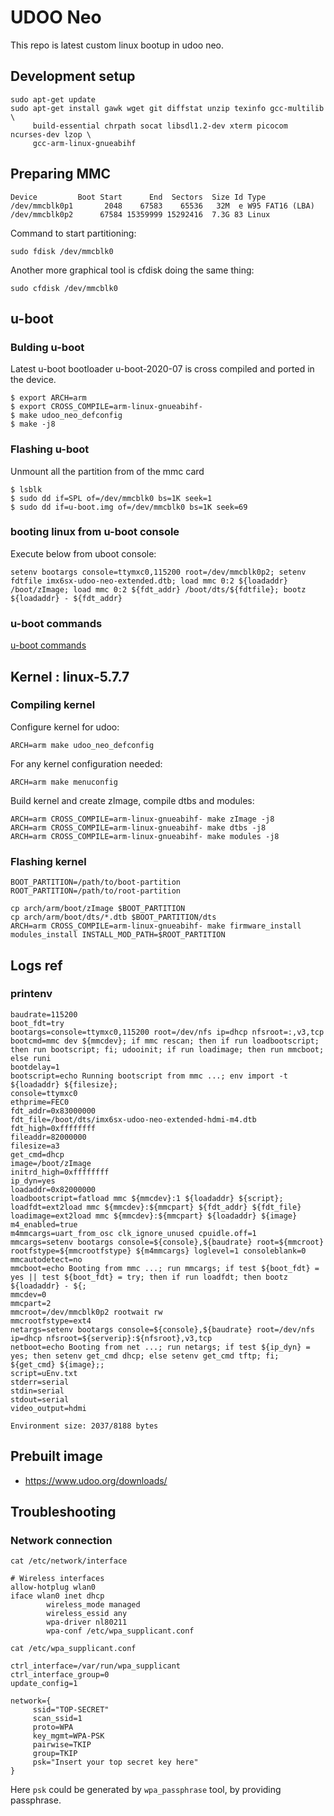 # UDOO Neo
    
This repo is latest custom linux bootup in udoo neo.
    
## Development setup    
    
```
sudo apt-get update
sudo apt-get install gawk wget git diffstat unzip texinfo gcc-multilib \
     build-essential chrpath socat libsdl1.2-dev xterm picocom ncurses-dev lzop \
     gcc-arm-linux-gnueabihf
```

## Preparing MMC
    
```
Device         Boot Start      End  Sectors  Size Id Type
/dev/mmcblk0p1       2048    67583    65536   32M  e W95 FAT16 (LBA)
/dev/mmcblk0p2      67584 15359999 15292416  7.3G 83 Linux
```
    
Command to start partitioning:
```
sudo fdisk /dev/mmcblk0
```
Another more graphical tool is cfdisk doing the same thing:
```
sudo cfdisk /dev/mmcblk0
```
    
## u-boot
    
### Bulding u-boot
    
Latest u-boot bootloader u-boot-2020-07 is cross compiled and ported in the device.
    
```
$ export ARCH=arm 
$ export CROSS_COMPILE=arm-linux-gnueabihf-
$ make udoo_neo_defconfig
$ make -j8
```
    
### Flashing u-boot
    
Unmount all the partition from of the mmc card
```
$ lsblk
$ sudo dd if=SPL of=/dev/mmcblk0 bs=1K seek=1
$ sudo dd if=u-boot.img of=/dev/mmcblk0 bs=1K seek=69
```
    
### booting linux from u-boot console
    
Execute below from uboot console:
```
setenv bootargs console=ttymxc0,115200 root=/dev/mmcblk0p2; setenv fdtfile imx6sx-udoo-neo-extended.dtb; load mmc 0:2 ${loadaddr} /boot/zImage; load mmc 0:2 ${fdt_addr} /boot/dts/${fdtfile}; bootz ${loadaddr} - ${fdt_addr}
```
    
### u-boot commands
    
[u-boot commands](https://github.com/warriorsspirit86/udoo-neo_custom_linux/blob/master/uboot-commands.sh)
    
    
## Kernel : linux-5.7.7
    
### Compiling kernel
    
Configure kernel for udoo:
```
ARCH=arm make udoo_neo_defconfig
```
For any kernel configuration needed:
```
ARCH=arm make menuconfig
```
Build kernel and create zImage, compile dtbs and modules:        
```
ARCH=arm CROSS_COMPILE=arm-linux-gnueabihf- make zImage -j8
ARCH=arm CROSS_COMPILE=arm-linux-gnueabihf- make dtbs -j8
ARCH=arm CROSS_COMPILE=arm-linux-gnueabihf- make modules -j8
```
    
### Flashing kernel
```
BOOT_PARTITION=/path/to/boot-partition
ROOT_PARTITION=/path/to/root-partition

cp arch/arm/boot/zImage $BOOT_PARTITION
cp arch/arm/boot/dts/*.dtb $BOOT_PARTITION/dts
ARCH=arm CROSS_COMPILE=arm-linux-gnueabihf- make firmware_install modules_install INSTALL_MOD_PATH=$ROOT_PARTITION
```

## Logs ref

### printenv
    
```
baudrate=115200
boot_fdt=try
bootargs=console=ttymxc0,115200 root=/dev/nfs ip=dhcp nfsroot=:,v3,tcp
bootcmd=mmc dev ${mmcdev}; if mmc rescan; then if run loadbootscript; then run bootscript; fi; udooinit; if run loadimage; then run mmcboot; else runi
bootdelay=1
bootscript=echo Running bootscript from mmc ...; env import -t ${loadaddr} ${filesize};
console=ttymxc0
ethprime=FEC0
fdt_addr=0x83000000
fdt_file=/boot/dts/imx6sx-udoo-neo-extended-hdmi-m4.dtb
fdt_high=0xffffffff
fileaddr=82000000
filesize=a3
get_cmd=dhcp
image=/boot/zImage
initrd_high=0xffffffff
ip_dyn=yes
loadaddr=0x82000000
loadbootscript=fatload mmc ${mmcdev}:1 ${loadaddr} ${script};
loadfdt=ext2load mmc ${mmcdev}:${mmcpart} ${fdt_addr} ${fdt_file}
loadimage=ext2load mmc ${mmcdev}:${mmcpart} ${loadaddr} ${image}
m4_enabled=true
m4mmcargs=uart_from_osc clk_ignore_unused cpuidle.off=1
mmcargs=setenv bootargs console=${console},${baudrate} root=${mmcroot} rootfstype=${mmcrootfstype} ${m4mmcargs} loglevel=1 consoleblank=0
mmcautodetect=no
mmcboot=echo Booting from mmc ...; run mmcargs; if test ${boot_fdt} = yes || test ${boot_fdt} = try; then if run loadfdt; then bootz ${loadaddr} - ${;
mmcdev=0
mmcpart=2
mmcroot=/dev/mmcblk0p2 rootwait rw
mmcrootfstype=ext4
netargs=setenv bootargs console=${console},${baudrate} root=/dev/nfs ip=dhcp nfsroot=${serverip}:${nfsroot},v3,tcp
netboot=echo Booting from net ...; run netargs; if test ${ip_dyn} = yes; then setenv get_cmd dhcp; else setenv get_cmd tftp; fi; ${get_cmd} ${image};;
script=uEnv.txt
stderr=serial
stdin=serial
stdout=serial
video_output=hdmi

Environment size: 2037/8188 bytes
```
    
## Prebuilt image
    
* https://www.udoo.org/downloads/

## Troubleshooting
    
### Network connection
    
```
cat /etc/network/interface

# Wireless interfaces
allow-hotplug wlan0
iface wlan0 inet dhcp
        wireless_mode managed
        wireless_essid any
        wpa-driver nl80211
        wpa-conf /etc/wpa_supplicant.conf
```
```
cat /etc/wpa_supplicant.conf

ctrl_interface=/var/run/wpa_supplicant
ctrl_interface_group=0
update_config=1

network={
     ssid="TOP-SECRET"
     scan_ssid=1
     proto=WPA
     key_mgmt=WPA-PSK
     pairwise=TKIP
     group=TKIP
     psk="Insert your top secret key here"
}
```
Here `psk` could be generated by `wpa_passphrase` tool, by providing passphrase.

